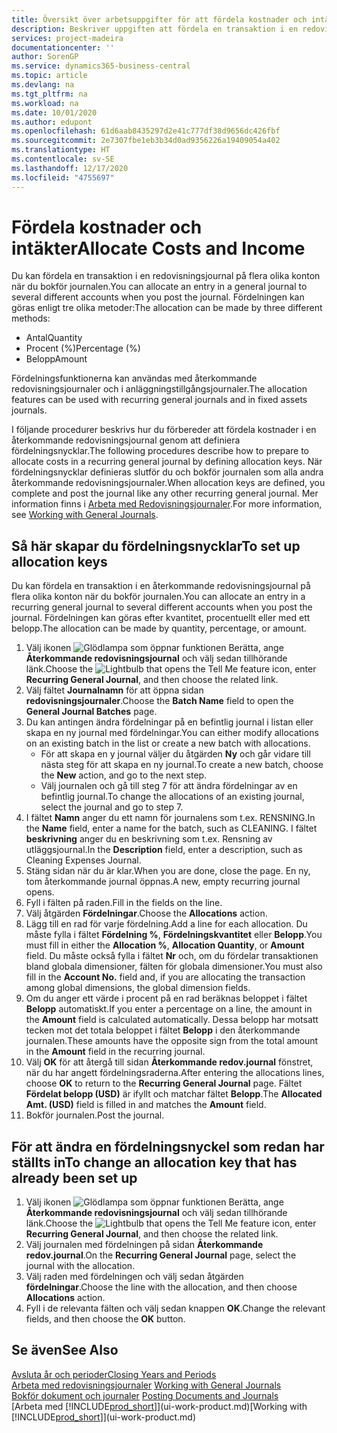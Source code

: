 ```yaml
---
title: Översikt över arbetsuppgifter för att fördela kostnader och intäkter | Microsoft Docs
description: Beskriver uppgiften att fördela en transaktion i en redovisningsjournal på flera olika konton när du bokför journalen.
services: project-madeira
documentationcenter: ''
author: SorenGP
ms.service: dynamics365-business-central
ms.topic: article
ms.devlang: na
ms.tgt_pltfrm: na
ms.workload: na
ms.date: 10/01/2020
ms.author: edupont
ms.openlocfilehash: 61d6aab8435297d2e41c777df38d9656dc426fbf
ms.sourcegitcommit: 2e7307fbe1eb3b34d0ad9356226a19409054a402
ms.translationtype: HT
ms.contentlocale: sv-SE
ms.lasthandoff: 12/17/2020
ms.locfileid: "4755697"
---
```

# <a name="allocate-costs-and-income"></a><span data-ttu-id="8f0c2-103">Fördela kostnader och intäkter</span><span class="sxs-lookup"><span data-stu-id="8f0c2-103">Allocate Costs and Income</span></span>
<span data-ttu-id="8f0c2-104">Du kan fördela en transaktion i en redovisningsjournal på flera olika konton när du bokför journalen.</span><span class="sxs-lookup"><span data-stu-id="8f0c2-104">You can allocate an entry in a general journal to several different accounts when you post the journal.</span></span> <span data-ttu-id="8f0c2-105">Fördelningen kan göras enligt tre olika metoder:</span><span class="sxs-lookup"><span data-stu-id="8f0c2-105">The allocation can be made by three different methods:</span></span>

* <span data-ttu-id="8f0c2-106">Antal</span><span class="sxs-lookup"><span data-stu-id="8f0c2-106">Quantity</span></span>
* <span data-ttu-id="8f0c2-107">Procent (%)</span><span class="sxs-lookup"><span data-stu-id="8f0c2-107">Percentage (%)</span></span>
* <span data-ttu-id="8f0c2-108">Belopp</span><span class="sxs-lookup"><span data-stu-id="8f0c2-108">Amount</span></span>

<span data-ttu-id="8f0c2-109">Fördelningsfunktionerna kan användas med återkommande redovisningsjournaler och i anläggningstillgångsjournaler.</span><span class="sxs-lookup"><span data-stu-id="8f0c2-109">The allocation features can be used with recurring general journals and in fixed assets journals.</span></span>
<!--You can also distribute the cost or revenue of a line to an intercompany partner when you post a sales or purchase document. When you post the document, a line will be posted in your general journal, and a corresponding line will be created in the intercompany outbox.-->

<span data-ttu-id="8f0c2-110">I följande procedurer beskrivs hur du förbereder att fördela kostnader i en återkommande redovisningsjournal genom att definiera fördelningsnycklar.</span><span class="sxs-lookup"><span data-stu-id="8f0c2-110">The following procedures describe how to prepare to allocate costs in a recurring general journal by defining allocation keys.</span></span> <span data-ttu-id="8f0c2-111">När fördelningsnycklar definieras slutför du och bokför journalen som alla andra återkommande redovisningsjournaler.</span><span class="sxs-lookup"><span data-stu-id="8f0c2-111">When allocation keys are defined, you complete and post the journal like any other recurring general journal.</span></span> <span data-ttu-id="8f0c2-112">Mer information finns i [Arbeta med Redovisningsjournaler](ui-work-general-journals.md).</span><span class="sxs-lookup"><span data-stu-id="8f0c2-112">For more information, see [Working with General Journals](ui-work-general-journals.md).</span></span>

## <a name="to-set-up-allocation-keys"></a><span data-ttu-id="8f0c2-113">Så här skapar du fördelningsnycklar</span><span class="sxs-lookup"><span data-stu-id="8f0c2-113">To set up allocation keys</span></span>
<span data-ttu-id="8f0c2-114">Du kan fördela en transaktion i en återkommande redovisningsjournal på flera olika konton när du bokför journalen.</span><span class="sxs-lookup"><span data-stu-id="8f0c2-114">You can allocate an entry in a recurring general journal to several different accounts when you post the journal.</span></span> <span data-ttu-id="8f0c2-115">Fördelningen kan göras efter kvantitet, procentuellt eller med ett belopp.</span><span class="sxs-lookup"><span data-stu-id="8f0c2-115">The allocation can be made by quantity, percentage, or amount.</span></span>
1. <span data-ttu-id="8f0c2-116">Välj ikonen ![Glödlampa som öppnar funktionen Berätta](media/ui-search/search_small.png "Berätta vad du vill göra"), ange **Återkommande redovisningsjournal** och välj sedan tillhörande länk.</span><span class="sxs-lookup"><span data-stu-id="8f0c2-116">Choose the ![Lightbulb that opens the Tell Me feature](media/ui-search/search_small.png "Tell me what you want to do") icon, enter **Recurring General Journal**, and then choose the related link.</span></span>
2. <span data-ttu-id="8f0c2-117">Välj fältet **Journalnamn** för att öppna sidan **redovisningsjournaler**.</span><span class="sxs-lookup"><span data-stu-id="8f0c2-117">Choose the **Batch Name** field to open the **General Journal Batches** page.</span></span>
3. <span data-ttu-id="8f0c2-118">Du kan antingen ändra fördelningar på en befintlig journal i listan eller skapa en ny journal med fördelningar.</span><span class="sxs-lookup"><span data-stu-id="8f0c2-118">You can either modify allocations on an existing batch in the list or create a new batch with allocations.</span></span>
   * <span data-ttu-id="8f0c2-119">För att skapa en y journal väljer du åtgärden **Ny** och går vidare till nästa steg för att skapa en ny journal.</span><span class="sxs-lookup"><span data-stu-id="8f0c2-119">To create a new batch, choose the **New** action, and go to the next step.</span></span>
   * <span data-ttu-id="8f0c2-120">Välj journalen och gå till steg 7 för att ändra fördelningar av en befintlig journal.</span><span class="sxs-lookup"><span data-stu-id="8f0c2-120">To change the allocations of an existing journal, select the journal and go to step 7.</span></span>    
4. <span data-ttu-id="8f0c2-121">I fältet **Namn** anger du ett namn för journalens som t.ex. RENSNING.</span><span class="sxs-lookup"><span data-stu-id="8f0c2-121">In the **Name** field, enter a name for the batch, such as CLEANING.</span></span> <span data-ttu-id="8f0c2-122">I fältet **beskrivning** anger du en beskrivning som t.ex. Rensning av utläggsjournal.</span><span class="sxs-lookup"><span data-stu-id="8f0c2-122">In the **Description** field, enter a description, such as Cleaning Expenses Journal.</span></span>
5. <span data-ttu-id="8f0c2-123">Stäng sidan när du är klar.</span><span class="sxs-lookup"><span data-stu-id="8f0c2-123">When you are done, close the page.</span></span> <span data-ttu-id="8f0c2-124">En ny, tom återkommande journal öppnas.</span><span class="sxs-lookup"><span data-stu-id="8f0c2-124">A new, empty recurring journal opens.</span></span>
6. <span data-ttu-id="8f0c2-125">Fyll i fälten på raden.</span><span class="sxs-lookup"><span data-stu-id="8f0c2-125">Fill in the fields on the line.</span></span>
7. <span data-ttu-id="8f0c2-126">Välj åtgärden **Fördelningar**.</span><span class="sxs-lookup"><span data-stu-id="8f0c2-126">Choose the **Allocations** action.</span></span>
8. <span data-ttu-id="8f0c2-127">Lägg till en rad för varje fördelning.</span><span class="sxs-lookup"><span data-stu-id="8f0c2-127">Add a line for each allocation.</span></span> <span data-ttu-id="8f0c2-128">Du måste fylla i fältet **Fördelning %**, **Fördelningskvantitet** eller **Belopp**.</span><span class="sxs-lookup"><span data-stu-id="8f0c2-128">You must fill in either the **Allocation %**, **Allocation Quantity**, or **Amount** field.</span></span> <span data-ttu-id="8f0c2-129">Du måste också fylla i fältet **Nr** och, om du fördelar transaktionen bland globala dimensioner, fälten för globala dimensioner.</span><span class="sxs-lookup"><span data-stu-id="8f0c2-129">You must also fill in the **Account No.** field and, if you are allocating the transaction among global dimensions, the global dimension fields.</span></span>
9. <span data-ttu-id="8f0c2-130">Om du anger ett värde i procent på en rad beräknas beloppet i fältet **Belopp** automatiskt.</span><span class="sxs-lookup"><span data-stu-id="8f0c2-130">If you enter a percentage on a line, the amount in the **Amount** field is calculated automatically.</span></span> <span data-ttu-id="8f0c2-131">Dessa belopp har motsatt tecken mot det totala beloppet i fältet **Belopp** i den återkommande journalen.</span><span class="sxs-lookup"><span data-stu-id="8f0c2-131">These amounts have the opposite sign from the total amount in the **Amount** field in the recurring journal.</span></span>
10. <span data-ttu-id="8f0c2-132">Välj **OK** för att återgå till sidan **Återkommande redov.journal** fönstret, när du har angett fördelningsraderna.</span><span class="sxs-lookup"><span data-stu-id="8f0c2-132">After entering the allocations lines, choose **OK** to return to the **Recurring General Journal** page.</span></span> <span data-ttu-id="8f0c2-133">Fältet **Fördelat belopp (USD)** är ifyllt och matchar fältet **Belopp**.</span><span class="sxs-lookup"><span data-stu-id="8f0c2-133">The **Allocated Amt. (USD)** field is filled in and matches the **Amount** field.</span></span>
11. <span data-ttu-id="8f0c2-134">Bokför journalen.</span><span class="sxs-lookup"><span data-stu-id="8f0c2-134">Post the journal.</span></span>

## <a name="to-change-an-allocation-key-that-has-already-been-set-up"></a><span data-ttu-id="8f0c2-135">För att ändra en fördelningsnyckel som redan har ställts in</span><span class="sxs-lookup"><span data-stu-id="8f0c2-135">To change an allocation key that has already been set up</span></span>
1. <span data-ttu-id="8f0c2-136">Välj ikonen ![Glödlampa som öppnar funktionen Berätta](media/ui-search/search_small.png "Berätta vad du vill göra"), ange **Återkommande redovisningsjournal** och välj sedan tillhörande länk.</span><span class="sxs-lookup"><span data-stu-id="8f0c2-136">Choose the ![Lightbulb that opens the Tell Me feature](media/ui-search/search_small.png "Tell me what you want to do") icon, enter **Recurring General Journal**, and then choose the related link.</span></span>
2. <span data-ttu-id="8f0c2-137">Välj journalen med fördelningen på sidan **Återkommande redov.journal**.</span><span class="sxs-lookup"><span data-stu-id="8f0c2-137">On the **Recurring General Journal** page, select the journal with the allocation.</span></span>
3. <span data-ttu-id="8f0c2-138">Välj raden med fördelningen och välj sedan åtgärden **fördelningar**.</span><span class="sxs-lookup"><span data-stu-id="8f0c2-138">Choose the line with the allocation, and then choose **Allocations** action.</span></span>
4. <span data-ttu-id="8f0c2-139">Fyll i de relevanta fälten och välj sedan knappen **OK**.</span><span class="sxs-lookup"><span data-stu-id="8f0c2-139">Change the relevant fields, and then choose the **OK** button.</span></span>

## <a name="see-also"></a><span data-ttu-id="8f0c2-140">Se även</span><span class="sxs-lookup"><span data-stu-id="8f0c2-140">See Also</span></span>
[<span data-ttu-id="8f0c2-141">Avsluta år och perioder</span><span class="sxs-lookup"><span data-stu-id="8f0c2-141">Closing Years and Periods</span></span>](year-close-years-periods.md)  
<span data-ttu-id="8f0c2-142">[Arbeta med redovisningsjournaler](ui-work-general-journals.md)  </span><span class="sxs-lookup"><span data-stu-id="8f0c2-142">[Working with General Journals](ui-work-general-journals.md)  </span></span>  
<span data-ttu-id="8f0c2-143">[Bokför dokument och journaler](ui-post-documents-journals.md)  </span><span class="sxs-lookup"><span data-stu-id="8f0c2-143">[Posting Documents and Journals](ui-post-documents-journals.md)  </span></span>  
<span data-ttu-id="8f0c2-144">[Arbeta med [!INCLUDE[prod_short](includes/prod_short.md)]](ui-work-product.md)</span><span class="sxs-lookup"><span data-stu-id="8f0c2-144">[Working with [!INCLUDE[prod_short](includes/prod_short.md)]](ui-work-product.md)</span></span>
